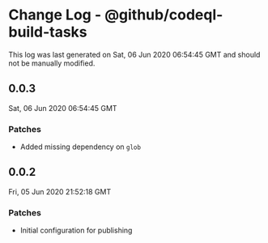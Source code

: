# Change Log - @github/codeql-build-tasks

This log was last generated on Sat, 06 Jun 2020 06:54:45 GMT and should not be manually modified.

## 0.0.3
Sat, 06 Jun 2020 06:54:45 GMT

### Patches

- Added missing dependency on `glob`

## 0.0.2
Fri, 05 Jun 2020 21:52:18 GMT

### Patches

- Initial configuration for publishing

